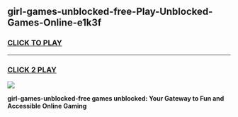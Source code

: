 
## girl-games-unblocked-free-Play-Unblocked-Games-Online-e1k3f
<h3>
<a href="https://premium76.site?title=girl-games-unblocked-free&ref=25A">CLICK TO PLAY</a></h3>
<hr>

<h3>
<a href="https://premium76.site?title=girl-games-unblocked-free&ref=25A">CLICK 2 PLAY</a>
  
</h3>

<a href="https://premium76.site?title=girl-games-unblocked-free&ref=25A"><img src="https://clearcache.store/games.png"></a>


**girl-games-unblocked-free games unblocked: Your Gateway to Fun and Accessible Online Gaming**
